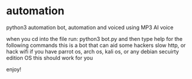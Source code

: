 # automation
python3 automation bot, automation and voiced using MP3 AI voice 



when you cd into the file run: python3 bot.py and then type help for the following commands this is a bot that can aid some hackers slow http, or hack wifi if you have parrot os, arch os, kali os, or any debian secuirty edition OS this should work for you

enjoy!

